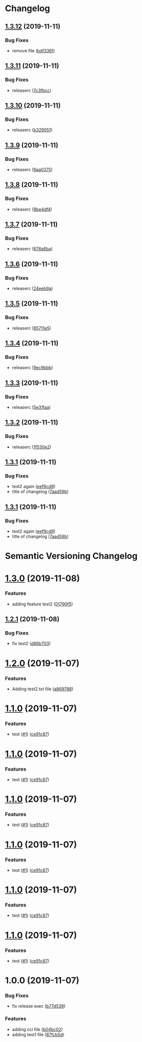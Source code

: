 # Changelog

## [1.3.12](https://github.com/sunggun-yu/testing-semantic-release/compare/v1.3.11...v1.3.12) (2019-11-11)


### Bug Fixes

* remove file ([bdf336f](https://github.com/sunggun-yu/testing-semantic-release/commit/bdf336f90f96944c3682ec0f0e447e5c10276635))

## [1.3.11](https://github.com/sunggun-yu/testing-semantic-release/compare/v1.3.10...v1.3.11) (2019-11-11)


### Bug Fixes

* releaserc ([7c3fbcc](https://github.com/sunggun-yu/testing-semantic-release/commit/7c3fbcc516c5af7eb7e0c0dc1e404a9676a5715a))

## [1.3.10](https://github.com/sunggun-yu/testing-semantic-release/compare/v1.3.9...v1.3.10) (2019-11-11)


### Bug Fixes

* releaserc ([b329051](https://github.com/sunggun-yu/testing-semantic-release/commit/b329051f7943d4a084da9797864ab4bfdf8cb889))

## [1.3.9](https://github.com/sunggun-yu/testing-semantic-release/compare/v1.3.8...v1.3.9) (2019-11-11)


### Bug Fixes

* releaserc ([6aa0375](https://github.com/sunggun-yu/testing-semantic-release/commit/6aa0375b846f2f5c2752315d3f814ca62d7dcb50))

## [1.3.8](https://github.com/sunggun-yu/testing-semantic-release/compare/v1.3.7...v1.3.8) (2019-11-11)


### Bug Fixes

* releaserc ([8be4df4](https://github.com/sunggun-yu/testing-semantic-release/commit/8be4df42f954c1131a9e1b1cd06f226c99390d25))

## [1.3.7](https://github.com/sunggun-yu/testing-semantic-release/compare/v1.3.6...v1.3.7) (2019-11-11)


### Bug Fixes

* releaserc ([678a6ba](https://github.com/sunggun-yu/testing-semantic-release/commit/678a6bae6996de08ce87f16e72723a4f5eb8b375))

## [1.3.6](https://github.com/sunggun-yu/testing-semantic-release/compare/v1.3.5...v1.3.6) (2019-11-11)


### Bug Fixes

* releaserc ([24eeb9a](https://github.com/sunggun-yu/testing-semantic-release/commit/24eeb9a1972cada0998e6d0f5c05540a8ce1d7b4))

## [1.3.5](https://github.com/sunggun-yu/testing-semantic-release/compare/v1.3.4...v1.3.5) (2019-11-11)


### Bug Fixes

* releaserc ([85711e5](https://github.com/sunggun-yu/testing-semantic-release/commit/85711e579212fe3798376d0a83a78c49b1163c03))

## [1.3.4](https://github.com/sunggun-yu/testing-semantic-release/compare/v1.3.3...v1.3.4) (2019-11-11)


### Bug Fixes

* releaserc ([9ec9bbb](https://github.com/sunggun-yu/testing-semantic-release/commit/9ec9bbb6421ee1d078083c6ca0283b175cf46803))

## [1.3.3](https://github.com/sunggun-yu/testing-semantic-release/compare/v1.3.2...v1.3.3) (2019-11-11)


### Bug Fixes

* releaserc ([5e31faa](https://github.com/sunggun-yu/testing-semantic-release/commit/5e31faaff32954ffa6bc944773acb3226292c90b))

## [1.3.2](https://github.com/sunggun-yu/testing-semantic-release/compare/v1.3.1...v1.3.2) (2019-11-11)


### Bug Fixes

* releaserc ([1f530e2](https://github.com/sunggun-yu/testing-semantic-release/commit/1f530e2ec880577adb67268f894fd1a10d280ebe))

## [1.3.1](https://github.com/sunggun-yu/testing-semantic-release/compare/v1.3.0...v1.3.1) (2019-11-11)


### Bug Fixes

* test2 again ([eef9cd9](https://github.com/sunggun-yu/testing-semantic-release/commit/eef9cd978afd5950c38701116f84062ee94167a1))
* title of changelog ([7aad59b](https://github.com/sunggun-yu/testing-semantic-release/commit/7aad59b0dd9ad07ef8b7ef172f0150d648fed2df))

## [1.3.1](https://github.com/sunggun-yu/testing-semantic-release/compare/v1.3.0...v1.3.1) (2019-11-11)


### Bug Fixes

* test2 again ([eef9cd9](https://github.com/sunggun-yu/testing-semantic-release/commit/eef9cd978afd5950c38701116f84062ee94167a1))
* title of changelog ([7aad59b](https://github.com/sunggun-yu/testing-semantic-release/commit/7aad59b0dd9ad07ef8b7ef172f0150d648fed2df))

# Semantic Versioning Changelog

# [1.3.0](https://github.com/sunggun-yu/testing-semantic-release/compare/v1.2.1...v1.3.0) (2019-11-08)


### Features

* adding feature test2 ([01790f5](https://github.com/sunggun-yu/testing-semantic-release/commit/01790f5e759c56f1dc85955d45f59c0fa4e7ea83))

## [1.2.1](https://github.com/sunggun-yu/testing-semantic-release/compare/v1.2.0...v1.2.1) (2019-11-08)


### Bug Fixes

* fix test2 ([d86b703](https://github.com/sunggun-yu/testing-semantic-release/commit/d86b70351e052b73cc121a265a90147a81cbd72b))

# [1.2.0](https://github.com/sunggun-yu/testing-semantic-release/compare/v1.1.0...v1.2.0) (2019-11-07)


### Features

* Adding test2.txt file ([a869788](https://github.com/sunggun-yu/testing-semantic-release/commit/a869788ae906a6eb1f88644a014787abd86614c2))

# [1.1.0](https://github.com/sunggun-yu/testing-semantic-release/compare/v1.0.1...v1.1.0) (2019-11-07)


### Features

* test ([#1](https://github.com/sunggun-yu/testing-semantic-release/issues/1)) ([ce91c87](https://github.com/sunggun-yu/testing-semantic-release/commit/ce91c87da69499b4d3e61a986d738d8f9390a7f8))

# [1.1.0](https://github.com/sunggun-yu/testing-semantic-release/compare/v1.0.1...v1.1.0) (2019-11-07)


### Features

* test ([#1](https://github.com/sunggun-yu/testing-semantic-release/issues/1)) ([ce91c87](https://github.com/sunggun-yu/testing-semantic-release/commit/ce91c87da69499b4d3e61a986d738d8f9390a7f8))

# [1.1.0](https://github.com/sunggun-yu/testing-semantic-release/compare/v1.0.1...v1.1.0) (2019-11-07)


### Features

* test ([#1](https://github.com/sunggun-yu/testing-semantic-release/issues/1)) ([ce91c87](https://github.com/sunggun-yu/testing-semantic-release/commit/ce91c87da69499b4d3e61a986d738d8f9390a7f8))

# [1.1.0](https://github.com/sunggun-yu/testing-semantic-release/compare/v1.0.1...v1.1.0) (2019-11-07)


### Features

* test ([#1](https://github.com/sunggun-yu/testing-semantic-release/issues/1)) ([ce91c87](https://github.com/sunggun-yu/testing-semantic-release/commit/ce91c87da69499b4d3e61a986d738d8f9390a7f8))

# [1.1.0](https://github.com/sunggun-yu/testing-semantic-release/compare/v1.0.1...v1.1.0) (2019-11-07)


### Features

* test ([#1](https://github.com/sunggun-yu/testing-semantic-release/issues/1)) ([ce91c87](https://github.com/sunggun-yu/testing-semantic-release/commit/ce91c87da69499b4d3e61a986d738d8f9390a7f8))

# [1.1.0](https://github.com/sunggun-yu/testing-semantic-release/compare/v1.0.1...v1.1.0) (2019-11-07)


### Features

* test ([#1](https://github.com/sunggun-yu/testing-semantic-release/issues/1)) ([ce91c87](https://github.com/sunggun-yu/testing-semantic-release/commit/ce91c87da69499b4d3e61a986d738d8f9390a7f8))

# 1.0.0 (2019-11-07)


### Bug Fixes

* fix release exec ([b77d539](https://github.com/sunggun-yu/testing-semantic-release/commit/b77d53907d45c76cd63ca5fcb3de783d5c282520))


### Features

* adding cci file ([b04bc02](https://github.com/sunggun-yu/testing-semantic-release/commit/b04bc02f04aed139317c71bc22fdf1c1bdca97e6))
* adding test1 file ([87fcb5d](https://github.com/sunggun-yu/testing-semantic-release/commit/87fcb5d2210921d5be23c8998a22b2173e559411))
